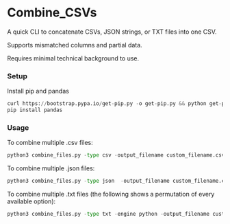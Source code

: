 # Combine_CSVs
A quick CLI to concatenate CSVs, JSON strings, or TXT files into one CSV. 

Supports mismatched columns and partial data. 

Requires minimal technical background to use.

### Setup

Install pip and pandas
```py
curl https://bootstrap.pypa.io/get-pip.py -o get-pip.py && python get-pip.py
pip install pandas
```

### Usage

To combine multiple .csv files:
```py
python3 combine_files.py -type csv -output_filename custom_filename.csv
```

To combine multiple .json files:
```py
python3 combine_files.py -type json  -output_filename custom_filename.csv 
```

To combine multiple .txt files (the following shows a permutation of every available option):
```py
python3 combine_files.py -type txt -engine python -output_filename custom_filename.csv -separator " " -break_on_errors True
```
